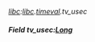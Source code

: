 _[libc](../../modules/libc/libc-module.md):[libc](../../modules/libc/libc-module.md).[timeval](../../modules/libc/libc-timeval.md).tv\_usec_
##### Field tv\_usec:[Long](../../modules/wonkey/wonkey-types-long.md)

